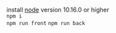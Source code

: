 install [node](https://nodejs.org/uk/download/) version 10.16.0 or higher  
`npm i`  
`npm run front`
`npm run back`  
